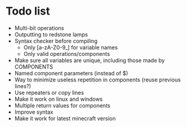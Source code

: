 # Todo list

- Multi-bit operations
- Outputting to redstone lamps
- Syntax checker before compiling
  - Only [a-zA-Z0-9\_] for variable names
  - Only valid operations/components
- Make sure all variables are unique, including those made by COMPONENTS
- Named component parameters (instead of $)
- Way to minimize useless repetition in components (reuse previous lines?)
- Use repeaters or copy lines
- Make it work on linux and windows
- Multiple return values for components
- Improve syntax
- Make it work for latest minecraft version
